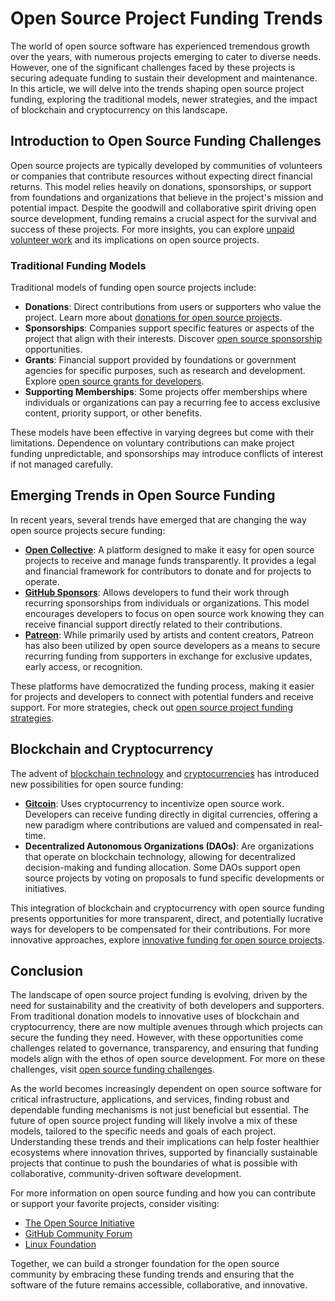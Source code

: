 # Open Source Project Funding Trends

The world of open source software has experienced tremendous growth over the years, with numerous projects emerging to cater to diverse needs. However, one of the significant challenges faced by these projects is securing adequate funding to sustain their development and maintenance. In this article, we will delve into the trends shaping open source project funding, exploring the traditional models, newer strategies, and the impact of blockchain and cryptocurrency on this landscape.

## Introduction to Open Source Funding Challenges

Open source projects are typically developed by communities of volunteers or companies that contribute resources without expecting direct financial returns. This model relies heavily on donations, sponsorships, or support from foundations and organizations that believe in the project's mission and potential impact. Despite the goodwill and collaborative spirit driving open source development, funding remains a crucial aspect for the survival and success of these projects. For more insights, you can explore [unpaid volunteer work](https://www.license-token.com/wiki/unpaid-volunteer-work) and its implications on open source projects.

### Traditional Funding Models

Traditional models of funding open source projects include:

- **Donations**: Direct contributions from users or supporters who value the project. Learn more about [donations for open source projects](https://www.license-token.com/wiki/donations-for-open-source-projects).
- **Sponsorships**: Companies support specific features or aspects of the project that align with their interests. Discover [open source sponsorship](https://www.license-token.com/wiki/open-source-sponsorship) opportunities.
- **Grants**: Financial support provided by foundations or government agencies for specific purposes, such as research and development. Explore [open source grants for developers](https://www.license-token.com/wiki/open-source-grants-for-developers).
- **Supporting Memberships**: Some projects offer memberships where individuals or organizations can pay a recurring fee to access exclusive content, priority support, or other benefits.

These models have been effective in varying degrees but come with their limitations. Dependence on voluntary contributions can make project funding unpredictable, and sponsorships may introduce conflicts of interest if not managed carefully.

## Emerging Trends in Open Source Funding

In recent years, several trends have emerged that are changing the way open source projects secure funding:

- **[Open Collective](https://opencollective.com/)**: A platform designed to make it easy for open source projects to receive and manage funds transparently. It provides a legal and financial framework for contributors to donate and for projects to operate.
- **[GitHub Sponsors](https://github.com/sponsors)**: Allows developers to fund their work through recurring sponsorships from individuals or organizations. This model encourages developers to focus on open source work knowing they can receive financial support directly related to their contributions.
- **[Patreon](https://www.patreon.com/)**: While primarily used by artists and content creators, Patreon has also been utilized by open source developers as a means to secure recurring funding from supporters in exchange for exclusive updates, early access, or recognition.

These platforms have democratized the funding process, making it easier for projects and developers to connect with potential funders and receive support. For more strategies, check out [open source project funding strategies](https://www.license-token.com/wiki/open-source-project-funding-strategies).

## Blockchain and Cryptocurrency

The advent of [blockchain technology](https://en.wikipedia.org/wiki/Blockchain) and [cryptocurrencies](https://en.wikipedia.org/wiki/Cryptocurrency) has introduced new possibilities for open source funding:

- **[Gitcoin](https://gitcoin.co/)**: Uses cryptocurrency to incentivize open source work. Developers can receive funding directly in digital currencies, offering a new paradigm where contributions are valued and compensated in real-time.
- **Decentralized Autonomous Organizations (DAOs)**: Are organizations that operate on blockchain technology, allowing for decentralized decision-making and funding allocation. Some DAOs support open source projects by voting on proposals to fund specific developments or initiatives.

This integration of blockchain and cryptocurrency with open source funding presents opportunities for more transparent, direct, and potentially lucrative ways for developers to be compensated for their contributions. For more innovative approaches, explore [innovative funding for open source projects](https://www.license-token.com/wiki/innovative-funding-for-open-source-projects).

## Conclusion

The landscape of open source project funding is evolving, driven by the need for sustainability and the creativity of both developers and supporters. From traditional donation models to innovative uses of blockchain and cryptocurrency, there are now multiple avenues through which projects can secure the funding they need. However, with these opportunities come challenges related to governance, transparency, and ensuring that funding models align with the ethos of open source development. For more on these challenges, visit [open source funding challenges](https://www.license-token.com/wiki/open-source-funding-challenges).

As the world becomes increasingly dependent on open source software for critical infrastructure, applications, and services, finding robust and dependable funding mechanisms is not just beneficial but essential. The future of open source project funding will likely involve a mix of these models, tailored to the specific needs and goals of each project. Understanding these trends and their implications can help foster healthier ecosystems where innovation thrives, supported by financially sustainable projects that continue to push the boundaries of what is possible with collaborative, community-driven software development.

For more information on open source funding and how you can contribute or support your favorite projects, consider visiting:

- [The Open Source Initiative](https://opensource.org/)
- [GitHub Community Forum](https://github.community/)
- [Linux Foundation](https://www.linuxfoundation.org/)

Together, we can build a stronger foundation for the open source community by embracing these funding trends and ensuring that the software of the future remains accessible, collaborative, and innovative.